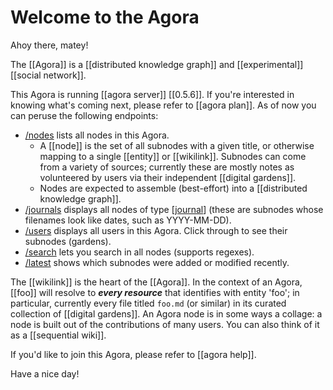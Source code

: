# Welcome to the Agora

Ahoy there, matey!

The [[Agora]] is a [[distributed knowledge graph]] and [[experimental]] [[social network]]. 

This Agora is running [[agora server]] [[0.5.6]]. If you're interested in knowing what's coming next, please refer to [[agora plan]].  As of now you can peruse the following endpoints:
 
- [/nodes](/nodes) lists all nodes in this Agora.
  - A [[node]] is the set of all subnodes with a given title, or otherwise mapping to a single [[entity]] or [[wikilink]]. Subnodes can come from a variety of sources; currently these are mostly notes as volunteered by users via their independent [[digital gardens]].
  - Nodes are expected to assemble (best-effort) into a [[distributed knowledge graph]].
- [/journals](/journals) displays all nodes of type [[journal]] (these are subnodes whose filenames look like dates, such as YYYY-MM-DD).
- [/users](/users) displays all users in this Agora. Click through to see their subnodes (gardens).
- [/search](/search) lets you search in all nodes (supports regexes).
- [/latest](/latest) shows which subnodes were added or modified recently.

The [[wikilink]] is the heart of the [[Agora]]. In the context of an Agora, [[foo]] will resolve to ***every resource*** that identifies with entity 'foo'; in particular, currently every file titled ```foo.md``` (or similar) in its curated collection of [[digital gardens]]. An Agora node is in some ways a collage: a node is built out of the contributions of many users. You can also think of it as a [[sequential wiki]].

If you'd like to join this Agora, please refer to [[agora help]]. 

Have a nice day!


[//begin]: # "Autogenerated link references for markdown compatibility"
[journal]: journal "Journal"
[//end]: # "Autogenerated link references"